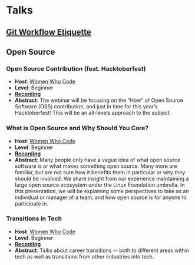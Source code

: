# Talks

## [Git Workflow Etiquette](./git-workflow.md)

## Open Source

### Open Source Contribution (feat. Hacktoberfest)
- **Host**: [Women Who Code][wwc]
- **Level**: Beginner
- [**Recording**](https://youtu.be/KKNVB0H4QLE)
- **Abstract**: The webinar will be focusing on the “How” of Open Source Software (OSS) contribution, and just in time for this year’s Hacktoberfest! This will be an all-levels approach to the subject.

### What is Open Source and Why Should You Care?
- **Host**: [Women Who Code][wwc]
- **Level**: Beginner
- [**Recording**](https://www.facebook.com/womenwhocode/videos/1075951996154485/)
- **Abstract**: Many people only have a vague idea of what open source software is or what makes something open source. Many more are familiar, but are not sure how it benefits them in particular or why they should be involved. We share insight from our experience maintaining a large open source ecosystem under the Linux Foundation umbrella. In this presentation, we will be explaining some perspectives to take as an individual or manager of a team, and how open source is for anyone to participate in.

### Transitions in Tech
- **Host**: [Women Who Code][wwc]
- **Level**: Beginner
- [**Recording**](https://youtu.be/kWxLTv0TrXo)
- **Abstract**: Talks about career transitions -- both to different areas within tech as well as transitions from other industries into tech.

[wwc]: https://www.womenwhocode.com/
